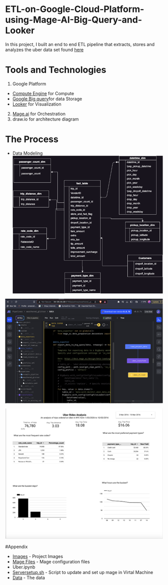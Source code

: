 # ETL-on-Google-Cloud-Platform-using-Mage-AI-Big-Query-and-Looker
In this project, I built an end to end ETL pipeline that extracts, stores and analyzes the uber data set found [here](https://www.nyc.gov/site/tlc/about/tlc-trip-record-data.page)

# Tools and Technologies
1. Google Platform
- [Compute Engine](https://cloud.google.com/compute) for Compute
- [Google Big query](https://cloud.google.com/bigquery)for data Storage
- [Looker](https://www.looker.com/) for Visualization

2. [Mage.ai](https://www.mage.ai) for Orchestration
3. draw.io for architecture diagram

# The Process
- Data Modeling
![Data Model](Images/uber_model.png)

![Pipeline in Airflow](Images/mage.png)

![Data Visulaization in Looker](Images/looker.png)

#Appendix
- [Images](./Images) - Project Images
- [Mage Files](Mage_Files) - Mage configuration files
- Uber.ipynb
- [Serversetup.sh](./serversetup.sh) - Script to update and set up mage in Virtal Machine
- [Data](./uber_data.csv) - The data